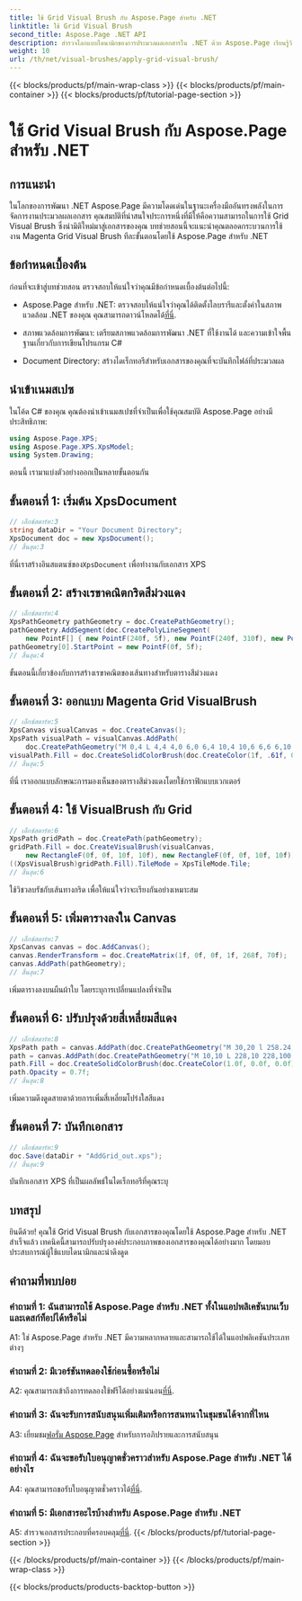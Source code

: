 ```yaml
---
title: ใช้ Grid Visual Brush กับ Aspose.Page สำหรับ .NET
linktitle: ใช้ Grid Visual Brush
second_title: Aspose.Page .NET API
description: สำรวจโลกแบบไดนามิกของการประมวลผลเอกสารใน .NET ด้วย Aspose.Page เรียนรู้วิธีใช้ Grid Visual Brush เพื่อให้เอกสารดูสวยงามน่าทึ่ง
weight: 10
url: /th/net/visual-brushes/apply-grid-visual-brush/
---
```


{{< blocks/products/pf/main-wrap-class >}}
{{< blocks/products/pf/main-container >}}
{{< blocks/products/pf/tutorial-page-section >}}

# ใช้ Grid Visual Brush กับ Aspose.Page สำหรับ .NET

## การแนะนำ

ในโลกของการพัฒนา .NET Aspose.Page มีความโดดเด่นในฐานะเครื่องมืออันทรงพลังในการจัดการงานประมวลผลเอกสาร คุณสมบัติที่น่าสนใจประการหนึ่งที่มีให้คือความสามารถในการใช้ Grid Visual Brush ซึ่งนำมิติใหม่มาสู่เอกสารของคุณ บทช่วยสอนนี้จะแนะนำคุณตลอดกระบวนการใช้งาน Magenta Grid Visual Brush ทีละขั้นตอนโดยใช้ Aspose.Page สำหรับ .NET

## ข้อกำหนดเบื้องต้น

ก่อนที่จะเข้าสู่บทช่วยสอน ตรวจสอบให้แน่ใจว่าคุณมีข้อกำหนดเบื้องต้นต่อไปนี้:

-  Aspose.Page สำหรับ .NET: ตรวจสอบให้แน่ใจว่าคุณได้ติดตั้งไลบรารีและตั้งค่าในสภาพแวดล้อม .NET ของคุณ คุณสามารถดาวน์โหลดได้[ที่นี่](https://releases.aspose.com/page/net/).

- สภาพแวดล้อมการพัฒนา: เตรียมสภาพแวดล้อมการพัฒนา .NET ที่ใช้งานได้ และความเข้าใจพื้นฐานเกี่ยวกับการเขียนโปรแกรม C#

- Document Directory: สร้างไดเร็กทอรีสำหรับเอกสารของคุณที่จะบันทึกไฟล์ที่ประมวลผล

## นำเข้าเนมสเปซ

ในโค้ด C# ของคุณ คุณต้องนำเข้าเนมสเปซที่จำเป็นเพื่อใช้คุณสมบัติ Aspose.Page อย่างมีประสิทธิภาพ:

```csharp
using Aspose.Page.XPS;
using Aspose.Page.XPS.XpsModel;
using System.Drawing;
```

ตอนนี้ เรามาแบ่งตัวอย่างออกเป็นหลายขั้นตอนกัน

## ขั้นตอนที่ 1: เริ่มต้น XpsDocument

```csharp
// เอ็กซ์สตาร์ท:3
string dataDir = "Your Document Directory";
XpsDocument doc = new XpsDocument();
// สิ้นสุด:3
```

 ที่นี่เราสร้างอินสแตนซ์ของ`XpsDocument` เพื่อทำงานกับเอกสาร XPS

## ขั้นตอนที่ 2: สร้างเรขาคณิตกริดสีม่วงแดง

```csharp
// เอ็กซ์สตาร์ท:4
XpsPathGeometry pathGeometry = doc.CreatePathGeometry();
pathGeometry.AddSegment(doc.CreatePolyLineSegment(
    new PointF[] { new PointF(240f, 5f), new PointF(240f, 310f), new PointF(0f, 310f) }));
pathGeometry[0].StartPoint = new PointF(0f, 5f);
// สิ้นสุด:4
```

ขั้นตอนนี้เกี่ยวข้องกับการสร้างเรขาคณิตของเส้นทางสำหรับตารางสีม่วงแดง

## ขั้นตอนที่ 3: ออกแบบ Magenta Grid VisualBrush

```csharp
// เอ็กซ์สตาร์ท:5
XpsCanvas visualCanvas = doc.CreateCanvas();
XpsPath visualPath = visualCanvas.AddPath(
    doc.CreatePathGeometry("M 0,4 L 4,4 4,0 6,0 6,4 10,4 10,6 6,6 6,10 4,10 4,6 0,6 Z"));
visualPath.Fill = doc.CreateSolidColorBrush(doc.CreateColor(1f, .61f, 0.1f, 0.61f));
// สิ้นสุด:5
```

ที่นี่ เราออกแบบลักษณะการมองเห็นของตารางสีม่วงแดงโดยใช้กราฟิกแบบเวกเตอร์

## ขั้นตอนที่ 4: ใช้ VisualBrush กับ Grid

```csharp
// เอ็กซ์สตาร์ท:6
XpsPath gridPath = doc.CreatePath(pathGeometry);
gridPath.Fill = doc.CreateVisualBrush(visualCanvas,
    new RectangleF(0f, 0f, 10f, 10f), new RectangleF(0f, 0f, 10f, 10f));
((XpsVisualBrush)gridPath.Fill).TileMode = XpsTileMode.Tile;
// สิ้นสุด:6
```

ใช้วิชวลบรัชกับเส้นทางกริด เพื่อให้แน่ใจว่าจะเรียงกันอย่างเหมาะสม

## ขั้นตอนที่ 5: เพิ่มตารางลงใน Canvas

```csharp
// เอ็กซ์สตาร์ท:7
XpsCanvas canvas = doc.AddCanvas();
canvas.RenderTransform = doc.CreateMatrix(1f, 0f, 0f, 1f, 268f, 70f);
canvas.AddPath(pathGeometry);
// สิ้นสุด:7
```

เพิ่มตารางลงบนผืนผ้าใบ โดยระบุการเปลี่ยนแปลงที่จำเป็น

## ขั้นตอนที่ 6: ปรับปรุงด้วยสี่เหลี่ยมสีแดง

```csharp
// เอ็กซ์สตาร์ท:8
XpsPath path = canvas.AddPath(doc.CreatePathGeometry("M 30,20 l 258.24,0 0,56.64 -258.24,0 Z"));
path = canvas.AddPath(doc.CreatePathGeometry("M 10,10 L 228,10 228,100 10,100"));
path.Fill = doc.CreateSolidColorBrush(doc.CreateColor(1.0f, 0.0f, 0.0f));
path.Opacity = 0.7f;
// สิ้นสุด:8
```

เพิ่มความดึงดูดสายตาด้วยการเพิ่มสี่เหลี่ยมโปร่งใสสีแดง

## ขั้นตอนที่ 7: บันทึกเอกสาร

```csharp
// เอ็กซ์สตาร์ท:9
doc.Save(dataDir + "AddGrid_out.xps");
// สิ้นสุด:9
```

บันทึกเอกสาร XPS ที่เป็นผลลัพธ์ในไดเร็กทอรีที่คุณระบุ

## บทสรุป

ยินดีด้วย! คุณใช้ Grid Visual Brush กับเอกสารของคุณโดยใช้ Aspose.Page สำหรับ .NET สำเร็จแล้ว เทคนิคนี้สามารถปรับปรุงองค์ประกอบภาพของเอกสารของคุณได้อย่างมาก โดยมอบประสบการณ์ผู้ใช้แบบไดนามิกและน่าดึงดูด

## คำถามที่พบบ่อย

### คำถามที่ 1: ฉันสามารถใช้ Aspose.Page สำหรับ .NET ทั้งในแอปพลิเคชันบนเว็บและเดสก์ท็อปได้หรือไม่

A1: ใช่ Aspose.Page สำหรับ .NET มีความหลากหลายและสามารถใช้ได้ในแอปพลิเคชันประเภทต่างๆ

### คำถามที่ 2: มีเวอร์ชันทดลองใช้ก่อนซื้อหรือไม่

 A2: คุณสามารถเข้าถึงการทดลองใช้ฟรีได้อย่างแน่นอน[ที่นี่](https://releases.aspose.com/).

### คำถามที่ 3: ฉันจะรับการสนับสนุนเพิ่มเติมหรือการสนทนาในชุมชนได้จากที่ไหน

 A3: เยี่ยมชม[ฟอรั่ม Aspose.Page](https://forum.aspose.com/c/page/39) สำหรับการอภิปรายและการสนับสนุน

### คำถามที่ 4: ฉันจะขอรับใบอนุญาตชั่วคราวสำหรับ Aspose.Page สำหรับ .NET ได้อย่างไร

 A4: คุณสามารถขอรับใบอนุญาตชั่วคราวได้[ที่นี่](https://purchase.aspose.com/temporary-license/).

### คำถามที่ 5: มีเอกสารอะไรบ้างสำหรับ Aspose.Page สำหรับ .NET

 A5: สำรวจเอกสารประกอบที่ครอบคลุม[ที่นี่](https://reference.aspose.com/page/net/).
{{< /blocks/products/pf/tutorial-page-section >}}

{{< /blocks/products/pf/main-container >}}
{{< /blocks/products/pf/main-wrap-class >}}

{{< blocks/products/products-backtop-button >}}

